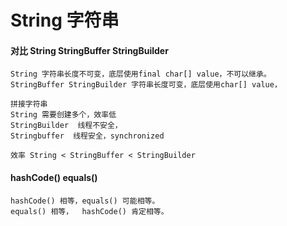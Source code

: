 # String 字符串

#### 对比 String StringBuffer StringBuilder
```text
String 字符串长度不可变，底层使用final char[] value，不可以继承。
StringBuffer StringBuilder 字符串长度可变，底层使用char[] value，

拼接字符串
String 需要创建多个，效率低
StringBuilder  线程不安全，
Stringbuffer  线程安全，synchronized

效率 String < StringBuffer < StringBuilder
```

#### hashCode()  equals()
```text
hashCode() 相等，equals() 可能相等。
equals() 相等，  hashCode() 肯定相等。
```
